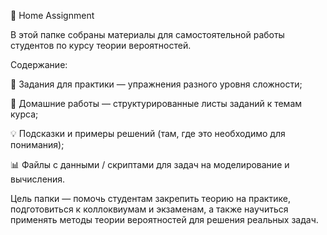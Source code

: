📂 Home Assignment

В этой папке собраны материалы для самостоятельной работы студентов по курсу теории вероятностей.

Содержание:

📝 Задания для практики — упражнения разного уровня сложности;

🎯 Домашние работы — структурированные листы заданий к темам курса;

💡 Подсказки и примеры решений (там, где это необходимо для понимания);

📊 Файлы с данными / скриптами для задач на моделирование и вычисления.

Цель папки — помочь студентам закрепить теорию на практике, подготовиться к коллоквиумам и экзаменам, а также научиться применять методы теории вероятностей для решения реальных задач.
